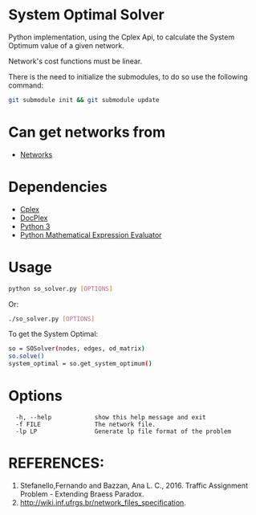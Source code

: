 # System Optimal Solver
Python implementation, using the Cplex Api, to calculate the System Optimum value of a given network.

Network's cost functions must be linear.

 There is the need to initialize the submodules, to do so use the following command:
```sh
git submodule init && git submodule update
```

Can get networks from
===========================
 * [Networks](https://github.com/maslab-ufrgs/network-files)

Dependencies
============
 * [Cplex](https://www-01.ibm.com/software/commerce/optimization/cplex-optimizer/)
 * [DocPlex](https://pypi.python.org/pypi/docplex)
 * [Python 3](https://www.python.org/downloads/)
 * [Python Mathematical Expression Evaluator](https://pypi.python.org/pypi/py_expression_eval)

Usage
=====

```sh
python so_solver.py [OPTIONS]
```
Or:
```sh
./so_solver.py [OPTIONS]
```
To get the System Optimal:
```sh
so = SOSolver(nodes, edges, od_matrix)
so.solve()
system_optimal = so.get_system_optimum()
```

Options
=======

```
  -h, --help            show this help message and exit
  -f FILE               The network file.
  -lp LP                Generate lp file format of the problem
```

REFERENCES:
=======

1. Stefanello,Fernando and Bazzan, Ana L. C., 2016. Traffic Assignment Problem - Extending Braess Paradox.
2. http://wiki.inf.ufrgs.br/network_files_specification.

